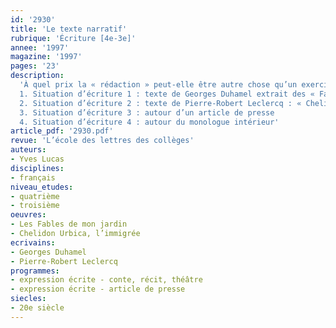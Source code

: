 ```yaml
---
id: '2930'
title: 'Le texte narratif'
rubrique: 'Écriture [4e-3e]'
annee: '1997'
magazine: '1997'
pages: '23'
description: 
  'À quel prix la « rédaction » peut-elle être autre chose qu’un exercice qui désole les élèves ? Donner envie d’écrire en proposant des sujets motivants est une nécessité. Mais cela ne suffit pas. Les problèmes sont toujours les mêmes : il faut procéder aux réglages techniques adéquats avant de raconter quoi que ce soit. Rien de nouveau… À ceci près que cette réflexion sur les moyens de dire n’a pas à être imposée de l’extérieur, mais doit répondre aux besoins immédiats de l’apprenant. En conséquence, les travaux seront portés à la connaissance des élèves non en fin mais en cours, voire en début de séquence pédagogique. Chaque sujet sera motivé par un document écrit ou visuel pour amener la classe à s’interroger sur les procédures textuelles à mettre en œuvre. Une fois qu’aura été déterminé un cadre d’action précis, chacun développera les éléments thématiques qui lui paraissent les plus appropriés. Pour éviter l’éparpillement, cette série sera axée sur la place de la subjectivité dans le « discours ».
  1. Situation d’écriture 1 : texte de Georges Duhamel extrait des « Fables de mon jardin »
  2. Situation d’écriture 2 : texte de Pierre-Robert Leclercq : « Chelidon Urbica, l’immigrée »
  3. Situation d’écriture 3 : autour d’un article de presse
  4. Situation d’écriture 4 : autour du monologue intérieur'
article_pdf: '2930.pdf'
revue: 'L’école des lettres des collèges'
auteurs:
- Yves Lucas
disciplines:
- français
niveau_etudes:
- quatrième
- troisième
oeuvres:
- Les Fables de mon jardin
- Chelidon Urbica, l’immigrée
ecrivains:
- Georges Duhamel
- Pierre-Robert Leclercq
programmes:
- expression écrite - conte, récit, théâtre
- expression écrite - article de presse
siecles:
- 20e siècle
---
```

